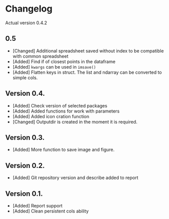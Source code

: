 # Changelog

Actual version 0.4.2

## 0.5

 * [Changed] Additional spreadsheet saved without index to be compatible with common spreadsheet
 * [Added] Find if of closest points in the dataframe
 * [Added] `kwargs` can be used in `imsave()`
 * [Added] Flatten keys in struct. The list and ndarray can be converted to simple cols.

## Version 0.4.

 * [Added] Check version of selected packages
 * [Added] Added functions for work with parameters
 * [Added] Added icon cration function
 * [Changed] Outputdir is created in the moment it is required. 

## Version 0.3.

 * [Added] More function to save image and figure. 

## Version 0.2.

 * [Added] Git repository version and describe added to report

## Version 0.1. 

 * [Added] Report support
 * [Added] Clean persistent cols ability

